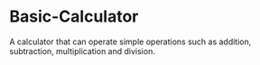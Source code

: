 # Basic-Calculator
A calculator that can operate simple operations such as addition, subtraction, multiplication and division. 
